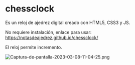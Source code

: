 # chessclock

Es un reloj de ajedrez digital creado con HTML5, CSS3 y JS.

No requiere instalación, enlace para usar: https://notasdeajedrez.github.io/chessclock/

El reloj permite incremento.

![Captura-de-pantalla-2023-03-08-11-04-25.png](https://i.postimg.cc/Yqff9fbw/Captura-de-pantalla-2023-03-08-11-04-25.png)